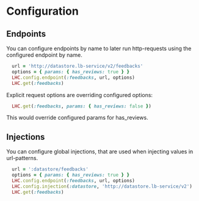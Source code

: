 Configuration
===

## Endpoints

You can configure endpoints by name to later run http-requests using the configured endpoint by name.

```ruby
  url = 'http://datastore.lb-service/v2/feedbacks'
  options = { params: { has_reviews: true } }
  LHC.config.endpoint(:feedbacks, url, options)
  LHC.get(:feedbacks)
```

Explicit request options are overriding configured options:

```ruby
  LHC.get(:feedbacks, params: { has_reviews: false })
```
This would override configured params for has_reviews.

## Injections

You can configure global injections, that are used when injecting values in url-patterns.

```ruby
  url = ':datastore/feedbacks'
  options = { params: { has_reviews: true } }
  LHC.config.endpoint(:feedbacks, url, options)
  LHC.config.injection(:datastore, 'http://datastore.lb-service/v2')
  LHC.get(:feedbacks)
```
